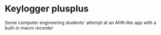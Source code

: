 # Keylogger plusplus
Some computer engineering students' attempt at an AHK-like app with a built-in macro recorder
